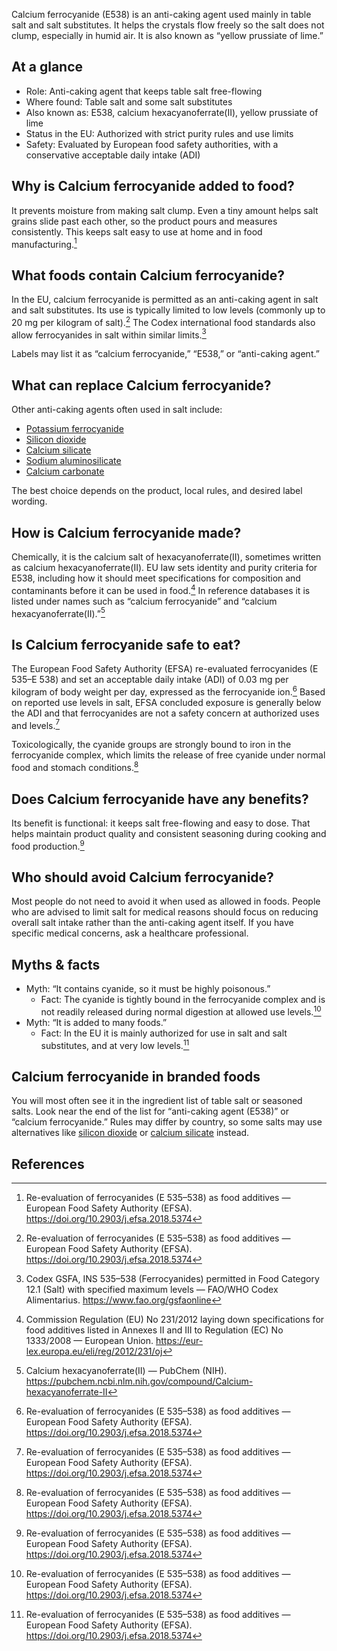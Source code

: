 Calcium ferrocyanide (E538) is an anti-caking agent used mainly in table salt and salt substitutes. It helps the crystals flow freely so the salt does not clump, especially in humid air. It is also known as “yellow prussiate of lime.”

<!--more-->

## At a glance
- Role: Anti-caking agent that keeps table salt free-flowing
- Where found: Table salt and some salt substitutes
- Also known as: E538, calcium hexacyanoferrate(II), yellow prussiate of lime
- Status in the EU: Authorized with strict purity rules and use limits
- Safety: Evaluated by European food safety authorities, with a conservative acceptable daily intake (ADI)

## Why is Calcium ferrocyanide added to food?
It prevents moisture from making salt clump. Even a tiny amount helps salt grains slide past each other, so the product pours and measures consistently. This keeps salt easy to use at home and in food manufacturing.[^1]

## What foods contain Calcium ferrocyanide?
In the EU, calcium ferrocyanide is permitted as an anti-caking agent in salt and salt substitutes. Its use is typically limited to low levels (commonly up to 20 mg per kilogram of salt).[^1] The Codex international food standards also allow ferrocyanides in salt within similar limits.[^3]

Labels may list it as “calcium ferrocyanide,” “E538,” or “anti-caking agent.”

## What can replace Calcium ferrocyanide?
Other anti-caking agents often used in salt include:
- [Potassium ferrocyanide](/e536-potassium-ferrocyanide)
- [Silicon dioxide](/e551-silicon-dioxide)
- [Calcium silicate](/e552-calcium-silicate)
- [Sodium aluminosilicate](/e554-sodium-aluminium-silicate)
- [Calcium carbonate](/e170i-calcium-carbonate)

The best choice depends on the product, local rules, and desired label wording.

## How is Calcium ferrocyanide made?
Chemically, it is the calcium salt of hexacyanoferrate(II), sometimes written as calcium hexacyanoferrate(II). EU law sets identity and purity criteria for E538, including how it should meet specifications for composition and contaminants before it can be used in food.[^2] In reference databases it is listed under names such as “calcium ferrocyanide” and “calcium hexacyanoferrate(II).”[^4]

## Is Calcium ferrocyanide safe to eat?
The European Food Safety Authority (EFSA) re-evaluated ferrocyanides (E 535–E 538) and set an acceptable daily intake (ADI) of 0.03 mg per kilogram of body weight per day, expressed as the ferrocyanide ion.[^1] Based on reported use levels in salt, EFSA concluded exposure is generally below the ADI and that ferrocyanides are not a safety concern at authorized uses and levels.[^1]

Toxicologically, the cyanide groups are strongly bound to iron in the ferrocyanide complex, which limits the release of free cyanide under normal food and stomach conditions.[^1]

## Does Calcium ferrocyanide have any benefits?
Its benefit is functional: it keeps salt free-flowing and easy to dose. That helps maintain product quality and consistent seasoning during cooking and food production.[^1]

## Who should avoid Calcium ferrocyanide?
Most people do not need to avoid it when used as allowed in foods. People who are advised to limit salt for medical reasons should focus on reducing overall salt intake rather than the anti-caking agent itself. If you have specific medical concerns, ask a healthcare professional.

## Myths & facts
- Myth: “It contains cyanide, so it must be highly poisonous.”
  - Fact: The cyanide is tightly bound in the ferrocyanide complex and is not readily released during normal digestion at allowed use levels.[^1]
- Myth: “It is added to many foods.”
  - Fact: In the EU it is mainly authorized for use in salt and salt substitutes, and at very low levels.[^1]

## Calcium ferrocyanide in branded foods
You will most often see it in the ingredient list of table salt or seasoned salts. Look near the end of the list for “anti-caking agent (E538)” or “calcium ferrocyanide.” Rules may differ by country, so some salts may use alternatives like [silicon dioxide](/e551-silicon-dioxide) or [calcium silicate](/e552-calcium-silicate) instead.

## References
[^1]: Re-evaluation of ferrocyanides (E 535–538) as food additives — European Food Safety Authority (EFSA). https://doi.org/10.2903/j.efsa.2018.5374
[^2]: Commission Regulation (EU) No 231/2012 laying down specifications for food additives listed in Annexes II and III to Regulation (EC) No 1333/2008 — European Union. https://eur-lex.europa.eu/eli/reg/2012/231/oj
[^3]: Codex GSFA, INS 535–538 (Ferrocyanides) permitted in Food Category 12.1 (Salt) with specified maximum levels — FAO/WHO Codex Alimentarius. https://www.fao.org/gsfaonline
[^4]: Calcium hexacyanoferrate(II) — PubChem (NIH). https://pubchem.ncbi.nlm.nih.gov/compound/Calcium-hexacyanoferrate-II
